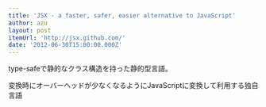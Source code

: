 ```yaml
---
title: 'JSX - a faster, safer, easier alternative to JavaScript'
author: azu
layout: post
itemUrl: 'http://jsx.github.com/'
date: '2012-06-30T15:00:00.000Z'
---
```

type-safeで静的なクラス構造を持った静的型言語。

変換時にオーバーヘッドが少なくなるようにJavaScriptに変換して利用する独自言語
